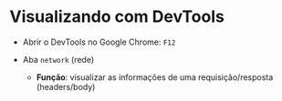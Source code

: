 # Visualizando com DevTools

* Abrir o DevTools no Google Chrome: `F12`

* Aba `network` (rede)

  * **Função**: visualizar as informações de uma requisição/resposta (headers/body)